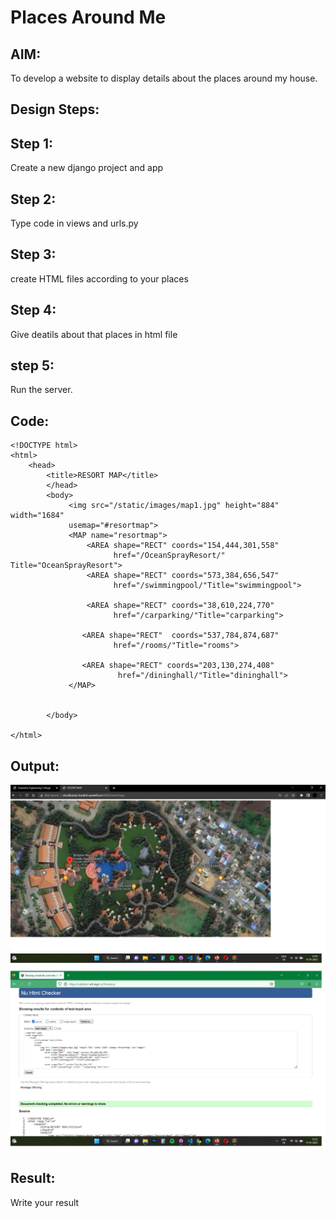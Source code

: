 # Places Around Me
## AIM:
To develop a website to display details about the places around my house.

## Design Steps:

## Step 1:
 Create a new django project and app

## Step 2:
 Type code in views and urls.py

## Step 3:
 create HTML files according to your places

## Step 4:
 Give deatils about that places in html file

## step 5:
 Run the server.

## Code:
```
<!DOCTYPE html>
<html>
    <head>
        <title>RESORT MAP</title>
        </head>
        <body>
             <img src="/static/images/map1.jpg" height="884" width="1684" 
             usemap="#resortmap">
             <MAP name="resortmap">
                 <AREA shape="RECT" coords="154,444,301,558"
                       href="/OceanSprayResort/" Title="OceanSprayResort">
                 <AREA shape="RECT" coords="573,384,656,547"
                       href="/swimmingpool/"Title="swimmingpool">

                 <AREA shape="RECT" coords="38,610,224,770"
                       href="/carparking/"Title="carparking">

                <AREA shape="RECT"  coords="537,784,874,687"
                       href="/rooms/"Title="rooms">

                <AREA shape="RECT" coords="203,130,274,408"
                        href="/dininghall/"Title="dininghall">
             </MAP>
    
            
        </body>

</html>
```
## Output:
![OUTPUT](out1.png)
![OUTPUT](out2.png)

## Result:
Write your result